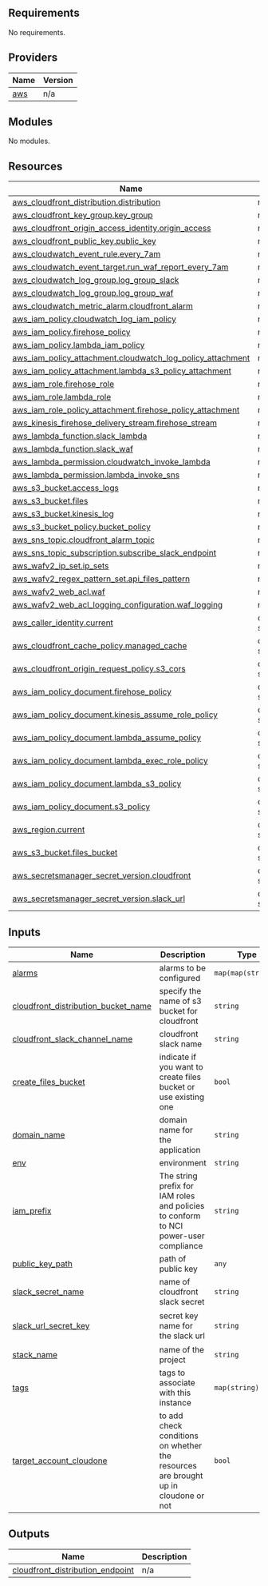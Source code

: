 <!-- BEGIN_TF_DOCS -->
## Requirements

No requirements.

## Providers

| Name | Version |
|------|---------|
| <a name="provider_aws"></a> [aws](#provider\_aws) | n/a |

## Modules

No modules.

## Resources

| Name | Type |
|------|------|
| [aws_cloudfront_distribution.distribution](https://registry.terraform.io/providers/hashicorp/aws/latest/docs/resources/cloudfront_distribution) | resource |
| [aws_cloudfront_key_group.key_group](https://registry.terraform.io/providers/hashicorp/aws/latest/docs/resources/cloudfront_key_group) | resource |
| [aws_cloudfront_origin_access_identity.origin_access](https://registry.terraform.io/providers/hashicorp/aws/latest/docs/resources/cloudfront_origin_access_identity) | resource |
| [aws_cloudfront_public_key.public_key](https://registry.terraform.io/providers/hashicorp/aws/latest/docs/resources/cloudfront_public_key) | resource |
| [aws_cloudwatch_event_rule.every_7am](https://registry.terraform.io/providers/hashicorp/aws/latest/docs/resources/cloudwatch_event_rule) | resource |
| [aws_cloudwatch_event_target.run_waf_report_every_7am](https://registry.terraform.io/providers/hashicorp/aws/latest/docs/resources/cloudwatch_event_target) | resource |
| [aws_cloudwatch_log_group.log_group_slack](https://registry.terraform.io/providers/hashicorp/aws/latest/docs/resources/cloudwatch_log_group) | resource |
| [aws_cloudwatch_log_group.log_group_waf](https://registry.terraform.io/providers/hashicorp/aws/latest/docs/resources/cloudwatch_log_group) | resource |
| [aws_cloudwatch_metric_alarm.cloudfront_alarm](https://registry.terraform.io/providers/hashicorp/aws/latest/docs/resources/cloudwatch_metric_alarm) | resource |
| [aws_iam_policy.cloudwatch_log_iam_policy](https://registry.terraform.io/providers/hashicorp/aws/latest/docs/resources/iam_policy) | resource |
| [aws_iam_policy.firehose_policy](https://registry.terraform.io/providers/hashicorp/aws/latest/docs/resources/iam_policy) | resource |
| [aws_iam_policy.lambda_iam_policy](https://registry.terraform.io/providers/hashicorp/aws/latest/docs/resources/iam_policy) | resource |
| [aws_iam_policy_attachment.cloudwatch_log_policy_attachment](https://registry.terraform.io/providers/hashicorp/aws/latest/docs/resources/iam_policy_attachment) | resource |
| [aws_iam_policy_attachment.lambda_s3_policy_attachment](https://registry.terraform.io/providers/hashicorp/aws/latest/docs/resources/iam_policy_attachment) | resource |
| [aws_iam_role.firehose_role](https://registry.terraform.io/providers/hashicorp/aws/latest/docs/resources/iam_role) | resource |
| [aws_iam_role.lambda_role](https://registry.terraform.io/providers/hashicorp/aws/latest/docs/resources/iam_role) | resource |
| [aws_iam_role_policy_attachment.firehose_policy_attachment](https://registry.terraform.io/providers/hashicorp/aws/latest/docs/resources/iam_role_policy_attachment) | resource |
| [aws_kinesis_firehose_delivery_stream.firehose_stream](https://registry.terraform.io/providers/hashicorp/aws/latest/docs/resources/kinesis_firehose_delivery_stream) | resource |
| [aws_lambda_function.slack_lambda](https://registry.terraform.io/providers/hashicorp/aws/latest/docs/resources/lambda_function) | resource |
| [aws_lambda_function.slack_waf](https://registry.terraform.io/providers/hashicorp/aws/latest/docs/resources/lambda_function) | resource |
| [aws_lambda_permission.cloudwatch_invoke_lambda](https://registry.terraform.io/providers/hashicorp/aws/latest/docs/resources/lambda_permission) | resource |
| [aws_lambda_permission.lambda_invoke_sns](https://registry.terraform.io/providers/hashicorp/aws/latest/docs/resources/lambda_permission) | resource |
| [aws_s3_bucket.access_logs](https://registry.terraform.io/providers/hashicorp/aws/latest/docs/resources/s3_bucket) | resource |
| [aws_s3_bucket.files](https://registry.terraform.io/providers/hashicorp/aws/latest/docs/resources/s3_bucket) | resource |
| [aws_s3_bucket.kinesis_log](https://registry.terraform.io/providers/hashicorp/aws/latest/docs/resources/s3_bucket) | resource |
| [aws_s3_bucket_policy.bucket_policy](https://registry.terraform.io/providers/hashicorp/aws/latest/docs/resources/s3_bucket_policy) | resource |
| [aws_sns_topic.cloudfront_alarm_topic](https://registry.terraform.io/providers/hashicorp/aws/latest/docs/resources/sns_topic) | resource |
| [aws_sns_topic_subscription.subscribe_slack_endpoint](https://registry.terraform.io/providers/hashicorp/aws/latest/docs/resources/sns_topic_subscription) | resource |
| [aws_wafv2_ip_set.ip_sets](https://registry.terraform.io/providers/hashicorp/aws/latest/docs/resources/wafv2_ip_set) | resource |
| [aws_wafv2_regex_pattern_set.api_files_pattern](https://registry.terraform.io/providers/hashicorp/aws/latest/docs/resources/wafv2_regex_pattern_set) | resource |
| [aws_wafv2_web_acl.waf](https://registry.terraform.io/providers/hashicorp/aws/latest/docs/resources/wafv2_web_acl) | resource |
| [aws_wafv2_web_acl_logging_configuration.waf_logging](https://registry.terraform.io/providers/hashicorp/aws/latest/docs/resources/wafv2_web_acl_logging_configuration) | resource |
| [aws_caller_identity.current](https://registry.terraform.io/providers/hashicorp/aws/latest/docs/data-sources/caller_identity) | data source |
| [aws_cloudfront_cache_policy.managed_cache](https://registry.terraform.io/providers/hashicorp/aws/latest/docs/data-sources/cloudfront_cache_policy) | data source |
| [aws_cloudfront_origin_request_policy.s3_cors](https://registry.terraform.io/providers/hashicorp/aws/latest/docs/data-sources/cloudfront_origin_request_policy) | data source |
| [aws_iam_policy_document.firehose_policy](https://registry.terraform.io/providers/hashicorp/aws/latest/docs/data-sources/iam_policy_document) | data source |
| [aws_iam_policy_document.kinesis_assume_role_policy](https://registry.terraform.io/providers/hashicorp/aws/latest/docs/data-sources/iam_policy_document) | data source |
| [aws_iam_policy_document.lambda_assume_policy](https://registry.terraform.io/providers/hashicorp/aws/latest/docs/data-sources/iam_policy_document) | data source |
| [aws_iam_policy_document.lambda_exec_role_policy](https://registry.terraform.io/providers/hashicorp/aws/latest/docs/data-sources/iam_policy_document) | data source |
| [aws_iam_policy_document.lambda_s3_policy](https://registry.terraform.io/providers/hashicorp/aws/latest/docs/data-sources/iam_policy_document) | data source |
| [aws_iam_policy_document.s3_policy](https://registry.terraform.io/providers/hashicorp/aws/latest/docs/data-sources/iam_policy_document) | data source |
| [aws_region.current](https://registry.terraform.io/providers/hashicorp/aws/latest/docs/data-sources/region) | data source |
| [aws_s3_bucket.files_bucket](https://registry.terraform.io/providers/hashicorp/aws/latest/docs/data-sources/s3_bucket) | data source |
| [aws_secretsmanager_secret_version.cloudfront](https://registry.terraform.io/providers/hashicorp/aws/latest/docs/data-sources/secretsmanager_secret_version) | data source |
| [aws_secretsmanager_secret_version.slack_url](https://registry.terraform.io/providers/hashicorp/aws/latest/docs/data-sources/secretsmanager_secret_version) | data source |

## Inputs

| Name | Description | Type | Default | Required |
|------|-------------|------|---------|:--------:|
| <a name="input_alarms"></a> [alarms](#input\_alarms) | alarms to be configured | `map(map(string))` | n/a | yes |
| <a name="input_cloudfront_distribution_bucket_name"></a> [cloudfront\_distribution\_bucket\_name](#input\_cloudfront\_distribution\_bucket\_name) | specify the name of s3 bucket for cloudfront | `string` | n/a | yes |
| <a name="input_cloudfront_slack_channel_name"></a> [cloudfront\_slack\_channel\_name](#input\_cloudfront\_slack\_channel\_name) | cloudfront slack name | `string` | n/a | yes |
| <a name="input_create_files_bucket"></a> [create\_files\_bucket](#input\_create\_files\_bucket) | indicate if you want to create files bucket or use existing one | `bool` | `false` | no |
| <a name="input_domain_name"></a> [domain\_name](#input\_domain\_name) | domain name for the application | `string` | n/a | yes |
| <a name="input_env"></a> [env](#input\_env) | environment | `string` | n/a | yes |
| <a name="input_iam_prefix"></a> [iam\_prefix](#input\_iam\_prefix) | The string prefix for IAM roles and policies to conform to NCI power-user compliance | `string` | `"power-user"` | no |
| <a name="input_public_key_path"></a> [public\_key\_path](#input\_public\_key\_path) | path of public key | `any` | `null` | no |
| <a name="input_slack_secret_name"></a> [slack\_secret\_name](#input\_slack\_secret\_name) | name of cloudfront slack secret | `string` | n/a | yes |
| <a name="input_slack_url_secret_key"></a> [slack\_url\_secret\_key](#input\_slack\_url\_secret\_key) | secret key name for the slack url | `string` | `"cloud-front-slack-url"` | no |
| <a name="input_stack_name"></a> [stack\_name](#input\_stack\_name) | name of the project | `string` | n/a | yes |
| <a name="input_tags"></a> [tags](#input\_tags) | tags to associate with this instance | `map(string)` | n/a | yes |
| <a name="input_target_account_cloudone"></a> [target\_account\_cloudone](#input\_target\_account\_cloudone) | to add check conditions on whether the resources are brought up in cloudone or not | `bool` | `false` | no |

## Outputs

| Name | Description |
|------|-------------|
| <a name="output_cloudfront_distribution_endpoint"></a> [cloudfront\_distribution\_endpoint](#output\_cloudfront\_distribution\_endpoint) | n/a |
<!-- END_TF_DOCS -->